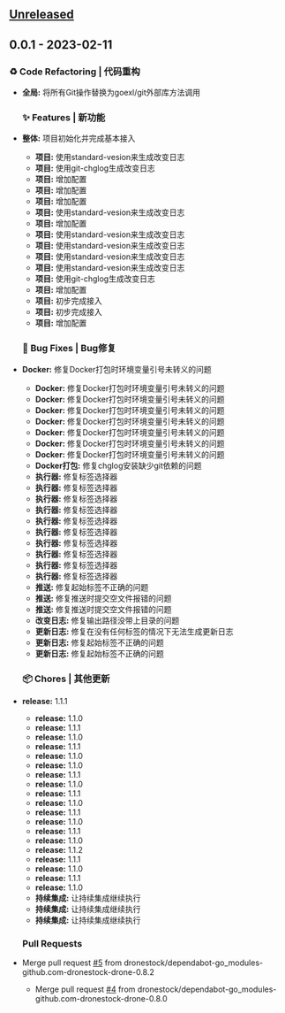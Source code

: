<a name="unreleased"></a>
## [Unreleased]


<a name="0.0.1"></a>
## 0.0.1 - 2023-02-11
### ♻ Code Refactoring | 代码重构
- **全局:** 将所有Git操作替换为goexl/git外部库方法调用
  
  ### ✨ Features | 新功能
- **整体:** 项目初始化并完成基本接入
  - **项目:** 使用standard-vesion来生成改变日志
  - **项目:** 使用git-chglog生成改变日志
  - **项目:** 增加配置
  - **项目:** 增加配置
  - **项目:** 增加配置
  - **项目:** 使用standard-vesion来生成改变日志
  - **项目:** 增加配置
  - **项目:** 使用standard-vesion来生成改变日志
  - **项目:** 使用standard-vesion来生成改变日志
  - **项目:** 使用standard-vesion来生成改变日志
  - **项目:** 使用standard-vesion来生成改变日志
  - **项目:** 使用git-chglog生成改变日志
  - **项目:** 增加配置
  - **项目:** 初步完成接入
  - **项目:** 初步完成接入
  - **项目:** 增加配置
  
  ### 🐛 Bug Fixes | Bug修复
- **Docker:** 修复Docker打包时环境变量引号未转义的问题
  - **Docker:** 修复Docker打包时环境变量引号未转义的问题
  - **Docker:** 修复Docker打包时环境变量引号未转义的问题
  - **Docker:** 修复Docker打包时环境变量引号未转义的问题
  - **Docker:** 修复Docker打包时环境变量引号未转义的问题
  - **Docker:** 修复Docker打包时环境变量引号未转义的问题
  - **Docker:** 修复Docker打包时环境变量引号未转义的问题
  - **Docker:** 修复Docker打包时环境变量引号未转义的问题
  - **Docker打包:** 修复chglog安装缺少git依赖的问题
  - **执行器:** 修复标签选择器
  - **执行器:** 修复标签选择器
  - **执行器:** 修复标签选择器
  - **执行器:** 修复标签选择器
  - **执行器:** 修复标签选择器
  - **执行器:** 修复标签选择器
  - **执行器:** 修复标签选择器
  - **执行器:** 修复标签选择器
  - **执行器:** 修复标签选择器
  - **执行器:** 修复标签选择器
  - **推送:** 修复起始标签不正确的问题
  - **推送:** 修复推送时提交空文件报错的问题
  - **推送:** 修复推送时提交空文件报错的问题
  - **改变日志:** 修复输出路径没带上目录的问题
  - **更新日志:** 修复在没有任何标签的情况下无法生成更新日志
  - **更新日志:** 修复起始标签不正确的问题
  - **更新日志:** 修复起始标签不正确的问题
  
  ### 📦 Chores | 其他更新
- **release:** 1.1.1
  - **release:** 1.1.0
  - **release:** 1.1.1
  - **release:** 1.1.0
  - **release:** 1.1.1
  - **release:** 1.1.0
  - **release:** 1.1.0
  - **release:** 1.1.1
  - **release:** 1.1.0
  - **release:** 1.1.1
  - **release:** 1.1.0
  - **release:** 1.1.1
  - **release:** 1.1.0
  - **release:** 1.1.1
  - **release:** 1.1.0
  - **release:** 1.1.2
  - **release:** 1.1.1
  - **release:** 1.1.0
  - **release:** 1.1.1
  - **release:** 1.1.0
  - **持续集成:** 让持续集成继续执行
  - **持续集成:** 让持续集成继续执行
  - **持续集成:** 让持续集成继续执行
  
  ### Pull Requests
- Merge pull request [#5](https://github.com/dronestock/changelog/issues/5) from dronestock/dependabot-go_modules-github.com-dronestock-drone-0.8.2
  - Merge pull request [#4](https://github.com/dronestock/changelog/issues/4) from dronestock/dependabot-go_modules-github.com-dronestock-drone-0.8.0
  
  
[Unreleased]: https://github.com/dronestock/changelog/compare/0.0.1...HEAD
